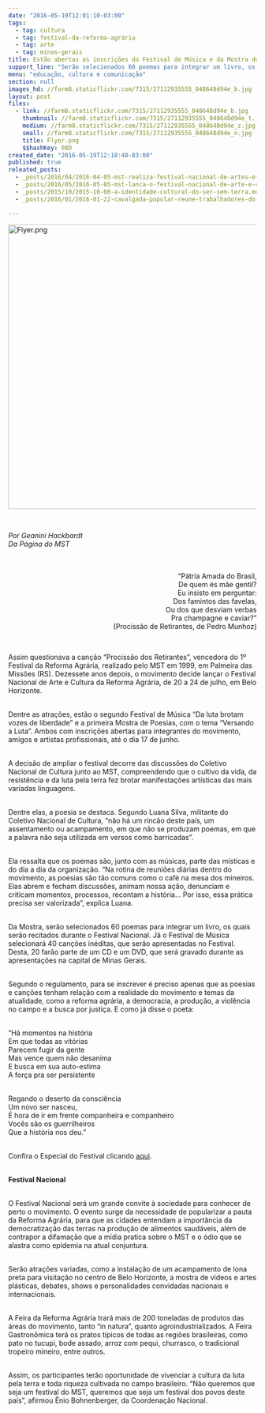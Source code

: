 ```yaml
---
date: "2016-05-19T12:01:10-03:00"
tags:
  - tag: cultura
  - tag: festival-da-reforma-agrária
  - tag: arte
  - tag: minas-gerais
title: Estão abertas as inscrições do Festival de Música e da Mostra de Poesia da Reforma Agrária
support_line: "Serão selecionados 60 poemas para integrar um livro, os quais serão recitados durante o Festival Nacional. Já o Festival de Música selecionará 40 canções inéditas, que serão apresentadas no evento."
menu: "educação, cultura e comunicação"
section: null
images_hd: //farm8.staticflickr.com/7315/27112935555_048648d94e_b.jpg
layout: post
files:
  - link: //farm8.staticflickr.com/7315/27112935555_048648d94e_b.jpg
    thumbnail: //farm8.staticflickr.com/7315/27112935555_048648d94e_t.jpg
    medium: //farm8.staticflickr.com/7315/27112935555_048648d94e_z.jpg
    small: //farm8.staticflickr.com/7315/27112935555_048648d94e_n.jpg
    title: Flyer.png
    $$hashKey: 08D
created_date: "2016-05-19T12:18:40-03:00"
published: true
releated_posts:
  - _posts/2016/04/2016-04-05-mst-realiza-festival-nacional-de-artes-e-cultura-da-reforma-agraria.md
  - _posts/2016/05/2016-05-05-mst-lanca-o-festival-nacional-de-arte-e-cultura-da-reforma-agraria-em-minas-gerais.md
  - _posts/2015/10/2015-10-08-a-identidade-cultural-do-ser-sem-terra.md
  - _posts/2016/01/2016-01-22-cavalgada-popular-reune-trabalhadores-do-campo-e-da-cidade-na-ba.md

---
```

<p><img alt="Flyer.png" height="576" src="//farm8.staticflickr.com/7315/27112935555_048648d94e_b.jpg" width="700" /></p>

<p>&nbsp;</p>

<p><em>Por Geanini Hackbardt<br />
Da P&aacute;gina do MST</em></p>

<p style="text-align: right;"><br />
&nbsp;<br />
&nbsp;&ldquo;P&aacute;tria Amada do Brasil,<br />
De quem &eacute;s m&atilde;e gentil?<br />
Eu insisto em perguntar:<br />
Dos famintos das favelas,<br />
Ou dos que desviam verbas<br />
Pra champagne e caviar?&rdquo;<br />
(Prociss&atilde;o de Retirantes, de Pedro Munhoz)</p>

<p>&nbsp;</p>

<p>Assim questionava a can&ccedil;&atilde;o &ldquo;Prociss&atilde;o dos Retirantes&rdquo;, vencedora do 1&ordm; Festival da Reforma Agr&aacute;ria, realizado pelo MST em 1999, em Palmeira das Miss&otilde;es (RS). Dezessete anos depois, o movimento decide lan&ccedil;ar o Festival Nacional de Arte e Cultura da Reforma Agr&aacute;ria, de 20 a 24 de julho, em Belo Horizonte.</p>

<p><br />
Dentre as atra&ccedil;&otilde;es, est&atilde;o o segundo Festival de M&uacute;sica &ldquo;Da luta brotam vozes de liberdade&rdquo; e a primeira Mostra de Poesias, com o tema &ldquo;Versando a Luta&rdquo;. Ambos com inscri&ccedil;&otilde;es abertas para integrantes do movimento, amigos e artistas profissionais, at&eacute; o dia 17 de junho.</p>

<p><br />
A decis&atilde;o de ampliar o festival decorre das discuss&otilde;es do Coletivo Nacional de Cultura junto ao MST, compreendendo que o cultivo da vida, da resist&ecirc;ncia e da luta pela terra fez brotar manifesta&ccedil;&otilde;es art&iacute;sticas das mais variadas linguagens.</p>

<p><br />
Dentre elas, a poesia se destaca. Segundo Luana Silva, militante do Coletivo Nacional de Cultura, &ldquo;n&atilde;o h&aacute; um rinc&atilde;o deste pa&iacute;s, um assentamento ou acampamento, em que n&atilde;o se produzam poemas, em que a palavra n&atilde;o seja utilizada em versos como barricadas&rdquo;.</p>

<p><br />
Ela ressalta que os poemas s&atilde;o, junto com as m&uacute;sicas, parte das m&iacute;sticas e do dia a dia da organiza&ccedil;&atilde;o. &ldquo;Na rotina de reuni&otilde;es di&aacute;rias dentro do movimento, as poesias s&atilde;o t&atilde;o comuns como o caf&eacute; na mesa dos mineiros. Elas abrem e fecham discuss&otilde;es, animam nossa a&ccedil;&atilde;o, denunciam e criticam momentos, processos, recontam a hist&oacute;ria... Por isso, essa pr&aacute;tica precisa ser valorizada&rdquo;, explica Luana.</p>

<p><br />
Da Mostra, ser&atilde;o selecionados 60 poemas para integrar um livro, os quais ser&atilde;o recitados durante o Festival Nacional. J&aacute; o Festival de M&uacute;sica selecionar&aacute; 40 can&ccedil;&otilde;es in&eacute;ditas, que ser&atilde;o apresentadas no Festival. Desta, 20 far&atilde;o parte de um CD e um DVD, que ser&aacute; gravado durante as apresenta&ccedil;&otilde;es na capital de Minas Gerais.</p>

<p><br />
Segundo o regulamento, para se inscrever &eacute; preciso apenas que as poesias e can&ccedil;&otilde;es tenham rela&ccedil;&atilde;o com a realidade do movimento e temas da atualidade, como a reforma agr&aacute;ria, a democracia, a produ&ccedil;&atilde;o, a viol&ecirc;ncia no campo e a busca por justi&ccedil;a. E como j&aacute; disse o poeta:</p>

<p><br />
&ldquo;H&aacute; momentos na hist&oacute;ria<br />
Em que todas as vit&oacute;rias<br />
Parecem fugir da gente<br />
Mas vence quem n&atilde;o desanima<br />
E busca em sua auto-estima<br />
A for&ccedil;a pra ser persistente</p>

<p><br />
Regando o deserto da consci&ecirc;ncia<br />
Um novo ser nasceu,<br />
&Eacute; hora de ir em frente companheira e companheiro<br />
Voc&ecirc;s s&atilde;o os guerrilheiros<br />
Que a hist&oacute;ria nos deu.&rdquo;</p>

<p><br />
Confira o Especial do Festival clicando <a href="http://www.mst.org.br/festival-da-reforma-agraria/">aqui</a>.</p>

<p><br />
<strong>Festival Nacional</strong></p>

<p><br />
O Festival Nacional ser&aacute; um grande convite &agrave; sociedade para conhecer de perto o movimento. O evento surge da necessidade de popularizar a pauta da Reforma Agr&aacute;ria, para que as cidades entendam a import&acirc;ncia da democratiza&ccedil;&atilde;o das terras na produ&ccedil;&atilde;o de alimentos saud&aacute;veis, al&eacute;m de contrapor a difama&ccedil;&atilde;o que a m&iacute;dia pratica sobre o MST e o &oacute;dio que se alastra como epidemia na atual conjuntura.</p>

<p><br />
Ser&atilde;o atra&ccedil;&otilde;es variadas, como a instala&ccedil;&atilde;o de um acampamento de lona preta para visita&ccedil;&atilde;o no centro de Belo Horizonte, a mostra de v&iacute;deos e artes pl&aacute;sticas, debates, shows e personalidades convidadas nacionais e internacionais.</p>

<p><br />
A Feira da Reforma Agr&aacute;ria trar&aacute; mais de 200 toneladas de produtos das &aacute;reas do movimento, tanto &ldquo;in natura&rdquo;, quanto agroindustrializados. A Feira Gastron&ocirc;mica ter&aacute; os pratos t&iacute;picos de todas as regi&otilde;es brasileiras, como pato no tucupi, bode assado, arroz com pequi, churrasco, o tradicional tropeiro mineiro, entre outros.</p>

<p><br />
Assim, os participantes ter&atilde;o oportunidade de vivenciar a cultura da luta pela terra e toda riqueza cultivada no campo brasileiro. &ldquo;N&atilde;o queremos que seja um festival do MST, queremos que seja um festival dos povos deste pa&iacute;s&rdquo;, afirmou &Ecirc;nio Bohnenberger, da Coordena&ccedil;&atilde;o Nacional.</p>
